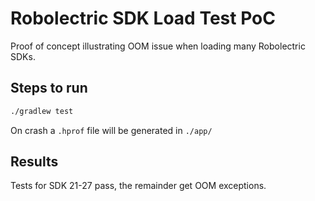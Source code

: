 # Robolectric SDK Load Test PoC

Proof of concept illustrating OOM issue when loading many Robolectric SDKs.

## Steps to run

```sh
./gradlew test
```

On crash a `.hprof` file will be generated in `./app/`

## Results

Tests for SDK 21-27 pass, the remainder get OOM exceptions.
